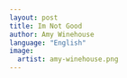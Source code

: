 ```yaml
---
layout: post
title: Im Not Good
author: Amy Winehouse
language: "English"
image:
  artist: amy-winehouse.png
---
```

